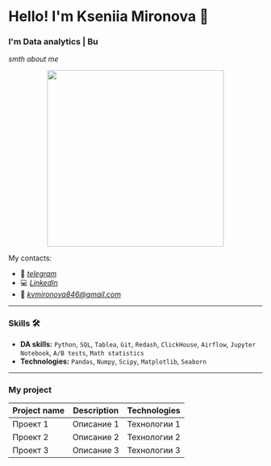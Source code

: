 # Hello! I'm Kseniia Mironova :wave:
### I'm Data analytics | Bu
_smth about me_
<p align="center">
  <img src="https://img.freepik.com/free-vector/programmer-working-with-sql_52683-22997.jpg?t=st=1723142744~exp=1723146344~hmac=e17bbf0d79b09cdfbd0ab003c65c9c43e9958cae42e12be863dfcee6a72f1dd8&w=1060" width="350" height="350">
</p>

My contacts:
*	:calling: _[telegram]()_
*	:computer: _[LinkedIn]()_
*	:envelope_with_arrow: _[kvmironova846@gmail.com](https://mail.google.com/mail/u/0/#inbox)_
___
### Skills :hammer_and_wrench:
* __DA skills:__ `Python`, `SQL`, `Tablea`, `Git`, `Redash`, `ClickHouse`, `Airflow`, `Jupyter Notebook`, `A/B tests`, `Math statistics`
* __Technologies:__ `Pandas`, `Numpy`, `Scipy`, `Matplotlib`, `Seaborn`
___
### My project
| Project name | Description | Technologies |
|-----------|---------|-------------|
| Проект 1   | Описание 1      | Технологии 1      |
| Проект 2     | Описание 2      | Технологии 2 |
| Проект 3      | Описание 3      | Технологии 3      |
